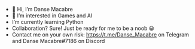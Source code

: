 - 👋 Hi, I’m Danse Macabre
- 👀 I’m interested in Games and AI
- I’m currently learning Python
- Collaboration? Sure! Just be ready for me to be a noob 😀
- Contact me on your own risk:
https://t.me/Danse_Macabre on Telegram and Danse Macabre#7186 on Discord
